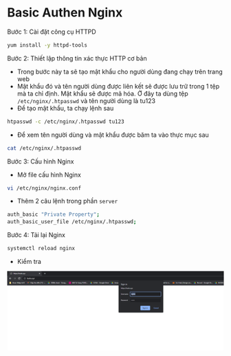 # Basic Authen Nginx
Bước 1: Cài đặt công cụ HTTPD
```sh
yum install -y httpd-tools
```

Bước 2: Thiết lập thông tin xác thực HTTP cơ bản
- Trong bước này ta sẽ tạo mật khẩu cho người dùng đang chạy trên trang web
- Mật khẩu đó và tên người dùng được liên kết sẽ được lưu trữ trong 1 tệp mà ta chỉ định. Mật khẩu sẽ được mã hóa. Ở đây ta dùng tệp `/etc/nginx/.htpasswd` và tên người dùng là tu123
- Để tạo mật khẩu, ta chạy lệnh sau
```sh
htpasswd -c /etc/nginx/.htpasswd tu123
```

- Để xem tên người dùng và mật khẩu được băm ta vào thực mục sau
```sh
cat /etc/nginx/.htpasswd
```

Bước 3: Cấu hình Nginx
- Mở file cấu hình Nginx 
```sh
vi /etc/nginx/nginx.conf
```

- Thêm 2 câu lệnh trong phần `server`
```sh
auth_basic "Private Property";
auth_basic_user_file /etc/nginx/.htpasswd;
```

Bước 4: Tải lại Nginx
```sh
systemctl reload nginx
```

- Kiểm tra

![](./images/basicauthen.png)